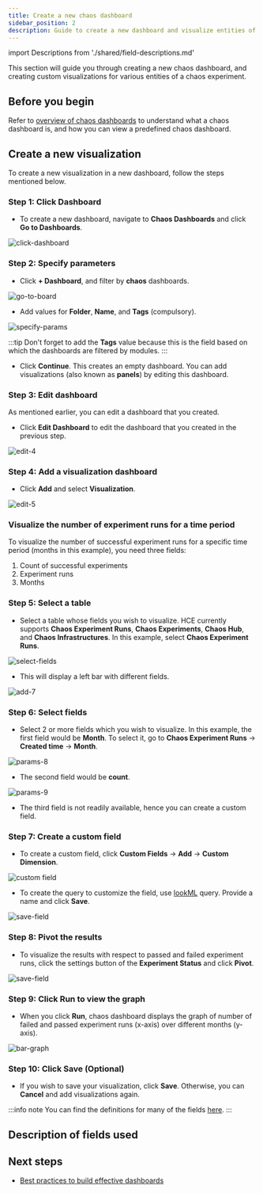 ```yaml
---
title: Create a new chaos dashboard
sidebar_position: 2
description: Guide to create a new dashboard and visualize entities of a chaos experiment
---
```


import Descriptions from './shared/field-descriptions.md'

This section will guide you through creating a new chaos dashboard, and creating custom visualizations for various entities of a chaos experiment.

## Before you begin

Refer to [overview of chaos dashboards](./overview) to understand what a chaos dashboard is, and how you can view a predefined chaos dashboard.

## Create a new visualization 
To create a new visualization in a new dashboard, follow the steps mentioned below.

### Step 1: Click Dashboard
* To create a new dashboard, navigate to **Chaos Dashboards** and click **Go to Dashboards**. 

![click-dashboard](./static/create-a-new-dashboard/click-dashboard-1.png)

### Step 2: Specify parameters
* Click **+ Dashboard**, and filter by **chaos** dashboards.

![go-to-board](./static/create-a-new-dashboard/go-to-board-2.png)

* Add values for **Folder**, **Name**, and **Tags** (compulsory).

![specify-params](./static/create-a-new-dashboard/specify-parameters-3.png)

:::tip
Don't forget to add the **Tags** value because this is the field based on which the dashboards are filtered by modules. 
:::

* Click **Continue**. This creates an empty dashboard. You can add visualizations (also known as **panels**) by editing this dashboard.

### Step 3: Edit dashboard

As mentioned earlier, you can edit a dashboard that you created. 

* Click **Edit Dashboard** to edit the dashboard that you created in the previous step.

![edit-4](./static/create-a-new-dashboard/edit-4.png)

### Step 4: Add a visualization dashboard

* Click **Add** and select **Visualization**.

![edit-5](./static/create-a-new-dashboard/add-5.png)

### Visualize the number of experiment runs for a time period

To visualize the number of successful experiment runs for a specific time period (months in this example), you need three fields:

1. Count of successful experiments
2. Experiment runs
3. Months

### Step 5: Select a table
* Select a table whose fields you wish to visualize. HCE currently supports **Chaos Experiment Runs**, **Chaos Experiments**, **Chaos Hub**, and **Chaos Infrastructures**. In this example, select **Chaos Experiment Runs**.

![select-fields](./static/create-a-new-dashboard/select-fields-6.png)

* This will display a left bar with different fields. 

![add-7](./static/create-a-new-dashboard/add-7.png)

### Step 6: Select fields
* Select 2 or more fields which you wish to visualize. In this example, the first field would be **Month**. To select it, go to **Chaos Experiment Runs** -> **Created time** -> **Month**.

![params-8](./static/create-a-new-dashboard/params-8.png)

* The second field would be **count**.

![params-9](./static/create-a-new-dashboard/params-9.png)

* The third field is not readily available, hence you can create a custom field.

### Step 7: Create a custom field

* To create a custom field, click **Custom Fields** -> **Add** -> **Custom Dimension**.

![custom field](./static/create-a-new-dashboard/custom-field-10.png)

* To create the query to customize the field, use [lookML](https://cloud.google.com/looker/docs/what-is-lookml) query. Provide a name and click **Save**.

![save-field](./static/create-a-new-dashboard/lookML-11.png)

### Step 8: Pivot the results

* To visualize the results with respect to passed and failed experiment runs, click the settings button of the **Experiment Status** and click **Pivot**. 

![save-field](./static/create-a-new-dashboard/pivot-12.png)

### Step 9: Click Run to view the graph
* When you click **Run**, chaos dashboard displays the graph of number of failed and passed experiment runs (x-axis) over different months (y-axis).

![bar-graph](./static/create-a-new-dashboard/bar-graph-13.png)

### Step 10: Click Save (Optional)
* If you wish to save your visualization, click **Save**. Otherwise, you can **Cancel** and add visualizations again.

:::info note
You can find the definitions for many of the fields [here](../../get-started/key-concepts).
:::

## Description of fields used

<Descriptions />

## Next steps

* [Best practices to build effective dashboards](../../../platform/dashboards/dashboard-best-practices) 